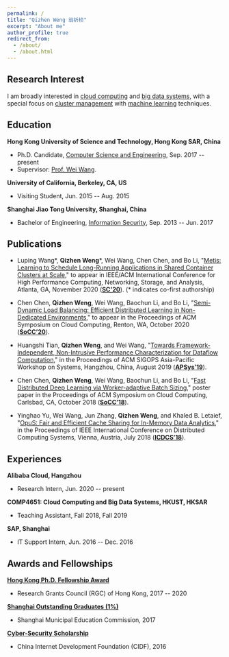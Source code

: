```yaml
---
permalink: /
title: "Qizhen Weng 翁祈桢"
excerpt: "About me"
author_profile: true
redirect_from: 
  - /about/
  - /about.html
---
```


## Research Interest
I am broadly interested in <u>cloud computing</u> and <u>big data systems</u>, with a special focus on <u>cluster management</u> with <u>machine learning</u> techniques.


## Education
**Hong Kong University of Science and Technology, Hong Kong SAR, China**
- Ph.D. Candidate, [Computer Science and Engineering](https://cse.ust.hk/), Sep. 2017 -- present
- Supervisor: [Prof. Wei Wang](https://www.cse.ust.hk/~weiwa/).

**University of California, Berkeley, CA, US**
- Visiting Student, Jun. 2015 -- Aug. 2015

**Shanghai Jiao Tong University, Shanghai, China**
- Bachelor of Engineering, [Information Security](https://infosec.sjtu.edu.cn/), Sep. 2013 -- Jun. 2017


## Publications
- Luping Wang\*, **Qizhen Weng**\*, Wei Wang, Chen Chen, and Bo Li,
"[Metis: Learning to Schedule Long-Running Applications in Shared Container Clusters at Scale](##),"
to appear in IEEE/ACM International Conference for High Performance Computing, Networking, Storage, and Analysis,
Atlanta, GA, November 2020 ([**SC'20**](https://sc20.supercomputing.org/)). (\* indicates co-first authorship)

- Chen Chen, **Qizhen Weng**, Wei Wang, Baochun Li, and Bo Li,
"[Semi-Dynamic Load Balancing: Efficient Distributed Learning in Non-Dedicated Environments](##),"
to appear in the Proceedings of ACM Symposium on Cloud Computing,
Renton, WA, October 2020 ([**SoCC’20**](https://acmsocc.github.io/2020/)).

- Huangshi Tian, **Qizhen Weng**, and Wei Wang,
"[Towards Framework-Independent, Non-Intrusive Performance Characterization for Dataflow Computation](https://qzweng.github.io/files/2019ApSys-Perf-Tian.pdf),"
in the Proceedings of ACM SIGOPS Asia-Pacific Workshop on Systems,
Hangzhou, China, August 2019 ([**APSys’19**](https://icsr.zju.edu.cn/apsys2019/)).

- Chen Chen, **Qizhen Weng**, Wei Wang, Baochun Li, and Bo Li,
"[Fast Distributed Deep Learning via Worker-adaptive Batch Sizing](https://qzweng.github.io/files/2018SoCC-LBBSP-Chen.pdf)," poster
paper in the Proceedings of ACM Symposium on Cloud Computing,
Carlsbad, CA, October 2018 ([**SoCC’18**](https://acmsocc.github.io/2018/)).

- Yinghao Yu, Wei Wang, Jun Zhang, **Qizhen Weng**, and Khaled B. Letaief,
"[OpuS: Fair and Efficient Cache Sharing for In-Memory Data Analytics](https://qzweng.github.io/files/2018ICDCS-OpuS-Yu.pdf),"
in the Proceedings of IEEE International Conference on Distributed Computing
Systems, Vienna, Austria, July 2018 ([**ICDCS’18**](https://icdcs2018.ocg.at/)).


## Experiences
**Alibaba Cloud, Hangzhou**
- Research Intern, Jun. 2020 -- present

**COMP4651: Cloud Computing and Big Data Systems, HKUST, HKSAR**
- Teaching Assistant, Fall 2018, Fall 2019

**SAP, Shanghai**
- IT Support Intern, Jun. 2016 -- Dec. 2016


## Awards and Fellowships
**[Hong Kong Ph.D. Fellowship Award](https://cerg1.ugc.edu.hk/hkpfs/index.html)**
- Research Grants Council (RGC) of Hong Kong, 2017 -- 2020

**[Shanghai Outstanding Graduates (1%)](http://xsb.seiee.sjtu.edu.cn/xsb/info/16587.html)**
- Shanghai Municipal Education Commission, 2017

**[Cyber-Security Scholarship](http://www.cidf.net/2016-05/20/c_1118905072.htm)**
- China Internet Development Foundation (CIDF), 2016
